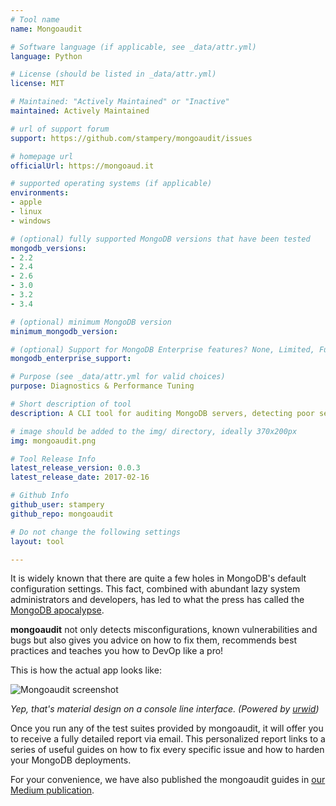 ```yaml
---
# Tool name
name: Mongoaudit

# Software language (if applicable, see _data/attr.yml)
language: Python

# License (should be listed in _data/attr.yml)
license: MIT

# Maintained: "Actively Maintained" or "Inactive"
maintained: Actively Maintained

# url of support forum
support: https://github.com/stampery/mongoaudit/issues

# homepage url
officialUrl: https://mongoaud.it

# supported operating systems (if applicable)
environments:
- apple
- linux
- windows

# (optional) fully supported MongoDB versions that have been tested
mongodb_versions:
- 2.2
- 2.4
- 2.6
- 3.0
- 3.2
- 3.4

# (optional) minimum MongoDB version
minimum_mongodb_version:

# (optional) Support for MongoDB Enterprise features? None, Limited, Full
mongodb_enterprise_support: 

# Purpose (see _data/attr.yml for valid choices)
purpose: Diagnostics & Performance Tuning

# Short description of tool
description: A CLI tool for auditing MongoDB servers, detecting poor security settings and performing automated penetration testing.

# image should be added to the img/ directory, ideally 370x200px
img: mongoaudit.png

# Tool Release Info
latest_release_version: 0.0.3
latest_release_date: 2017-02-16

# Github Info
github_user: stampery
github_repo: mongoaudit

# Do not change the following settings
layout: tool

---
```


It is widely known that there are quite a few holes in MongoDB's default configuration settings. This fact, combined with abundant lazy system administrators and developers, has led to what the press has called the [MongoDB apocalypse](http://thenextweb.com/insider/2017/01/08/mongodb-ransomware-exists-people-bad-security/).

__mongoaudit__ not only detects misconfigurations, known vulnerabilities and bugs but also gives you advice on how to fix them, recommends best practices and teaches you how to DevOp like a pro!

This is how the actual app looks like:

![Mongoaudit screenshot](https://raw.githubusercontent.com/stampery/mongoaudit/master/rsc/screenshot.png)

_Yep, that's material design on a console line interface. (Powered by [urwid](https://github.com/urwid/urwid))_

Once you run any of the test suites provided by mongoaudit, it will offer you to receive a fully detailed report via email. This personalized report links to a series of useful guides on how to fix every specific issue and how to harden your MongoDB deployments.

For your convenience, we have also published the mongoaudit guides in [our Medium publication](https://medium.com/mongoaudit).


